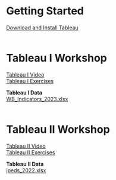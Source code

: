 # Getting Started
[Download and Install Tableau](download.md)  <br><br>


# Tableau I Workshop
[Tableau I Video](https://youtu.be/hsTm7w4FLhI)<br>
[Tableau I Exercises](TableauI_Exercises.pdf)

**Tableau I Data**<br>
[WB_Indicators_2023.xlsx](WB_Indicators_2023.xlsx)  <br><br>


# Tableau II Workshop
[Tableau II Video](https://youtu.be/xakyuem_BF8)<br>
[Tableau II Exercises](TableauII_Exercises.pdf)

**Tableau II Data**<br>
[ipeds_2022.xlsx](ipeds_2022.xlsx)<br>
